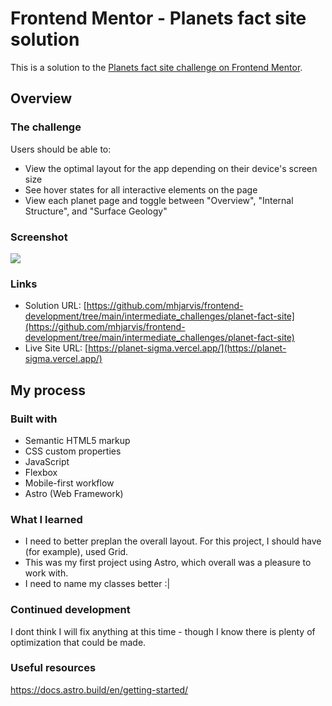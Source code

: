 # Frontend Mentor - Planets fact site solution

This is a solution to the [Planets fact site challenge on Frontend Mentor](https://www.frontendmentor.io/challenges/planets-fact-site-gazqN8w_f).

## Overview

### The challenge

Users should be able to:

- View the optimal layout for the app depending on their device's screen size
- See hover states for all interactive elements on the page
- View each planet page and toggle between "Overview", "Internal Structure", and "Surface Geology"

### Screenshot

![](/Screenshot%202024-06-16%20at%204.17.39 PM.png)

### Links

- Solution URL: [https://github.com/mhjarvis/frontend-development/tree/main/intermediate_challenges/planet-fact-site](https://github.com/mhjarvis/frontend-development/tree/main/intermediate_challenges/planet-fact-site)
- Live Site URL: [https://planet-sigma.vercel.app/](https://planet-sigma.vercel.app/)

## My process

### Built with

- Semantic HTML5 markup
- CSS custom properties
- JavaScript
- Flexbox
- Mobile-first workflow
- Astro (Web Framework)

### What I learned

- I need to better preplan the overall layout. For this project, I should have (for example), used Grid.
- This was my first project using Astro, which overall was a pleasure to work with.
- I need to name my classes better :|

### Continued development

I dont think I will fix anything at this time - though I know there is plenty of optimization that could be made.

### Useful resources

https://docs.astro.build/en/getting-started/
